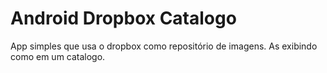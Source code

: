 # Android Dropbox Catalogo
App simples que usa o dropbox como repositório de imagens. As exibindo como em um catalogo.

